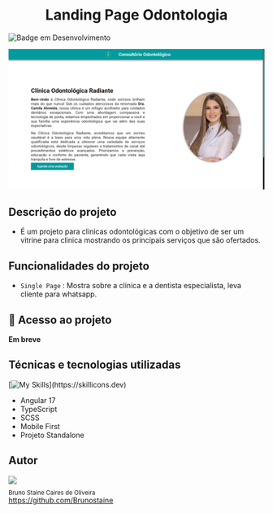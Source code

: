<h1 align="center"> Landing Page Odontologia</h1>

![Badge em Desenvolvimento](https://img.shields.io/static/v1?label=STATUS&message=EM_ANDAMENTO&color=blue&style=for-the-badge)
  
![Alt text](./src/assets/images/image-readme.png)

## Descrição do projeto

- É um projeto para clinicas odontológicas com o objetivo de ser um vitrine para clinica mostrando os principais serviços que são ofertados. 

## Funcionalidades do projeto

- `Single Page` : Mostra sobre a clinica e a dentista especialista, leva cliente para whatsapp.

## 📁 Acesso ao projeto

**Em breve**

## Técnicas e tecnologias utilizadas

[![My Skills](https://skillicons.dev/icons?i=angular,typescript,scss,vscode,)](https://skillicons.dev)

* Angular 17
* TypeScript
* SCSS
* Mobile First
* Projeto Standalone


## Autor

<img src="https://user-images.githubusercontent.com/87622645/157755137-8d22a951-d323-4c33-814e-c0351ebefafe.png" width=80><br>
<sub>Bruno Staine Caires de Oliveira</sub><br>
https://github.com/Brunostaine 
